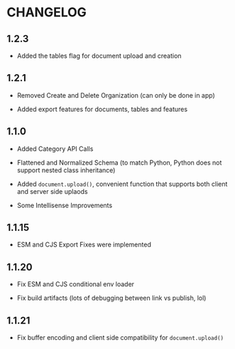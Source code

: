 # CHANGELOG

## 1.2.3

- Added the tables flag for document upload and creation

## 1.2.1

- Removed Create and Delete Organization (can only be done in app)

- Added export features for documents, tables and features

## 1.1.0

- Added Category API Calls

- Flattened and Normalized Schema (to match Python, Python does not support nested class inheritance)

- Added `document.upload()`, convenient function that supports both client and server side uplaods

- Some Intellisense Improvements

## 1.1.15

- ESM and CJS Export Fixes were implemented

## 1.1.20

- Fix ESM and CJS conditional env loader

- Fix build artifacts (lots of debugging between link vs publish, lol)

## 1.1.21

- Fix buffer encoding and client side compatibility for `document.upload()`
